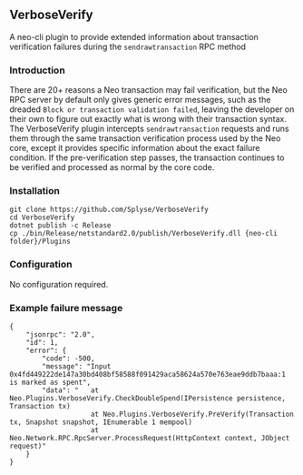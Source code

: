 ## VerboseVerify
A neo-cli plugin to provide extended information about transaction verification failures during the `sendrawtransaction` RPC method

### Introduction
There are 20+ reasons a Neo transaction may fail verification, but the Neo RPC server by default only gives generic
error messages, such as the dreaded `Block or transaction validation failed`, leaving the developer on their own to 
figure out exactly what is wrong with their transaction syntax. The VerboseVerify plugin intercepts `sendrawtransaction`
requests and runs them through the same transaction verification process used by the Neo core, except it provides 
specific information about the exact failure condition. If the pre-verification step passes, the transaction continues
to be verified and processed as normal by the core code.

### Installation
```
git clone https://github.com/Splyse/VerboseVerify
cd VerboseVerify
dotnet publish -c Release
cp ./bin/Release/netstandard2.0/publish/VerboseVerify.dll {neo-cli folder}/Plugins
```

### Configuration
No configuration required.

### Example failure message
```
{
    "jsonrpc": "2.0",
    "id": 1,
    "error": {
        "code": -500,
        "message": "Input 0x4fd449222de147a30bd408bf58588f091429aca58624a570e763eae9ddb7baaa:1 is marked as spent",
        "data": "   at Neo.Plugins.VerboseVerify.CheckDoubleSpend(IPersistence persistence, Transaction tx)
                    at Neo.Plugins.VerboseVerify.PreVerify(Transaction tx, Snapshot snapshot, IEnumerable 1 mempool)   
                    at Neo.Network.RPC.RpcServer.ProcessRequest(HttpContext context, JObject request)"
    }
}
```
